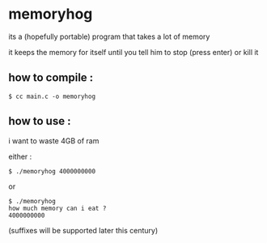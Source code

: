 # memoryhog
its a (hopefully portable) program that takes a lot of memory

it keeps the memory for itself until you tell him to stop (press enter) or kill it

## how to compile :
```
$ cc main.c -o memoryhog
```

## how to use :
i want to waste 4GB of ram

either :
```
$ ./memoryhog 4000000000
```
or
```
$ ./memoryhog
how much memory can i eat ?
4000000000
```
(suffixes will be supported later this century)
